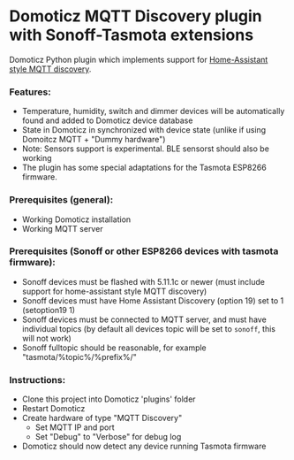 # Domoticz MQTT Discovery plugin with Sonoff-Tasmota extensions
Domoticz Python plugin which implements support for [Home-Assistant style MQTT discovery](https://home-assistant.io/docs/mqtt/discovery/).

### Features:
- Temperature, humidity, switch and dimmer devices will be automatically found and added to Domoticz device database
- State in Domoticz in synchronized with device state (unlike if using Domoitcz MQTT + "Dummy hardware")
- Note: Sensors support is experimental. BLE sensorst should also be working
- The plugin has some special adaptations for the Tasmota ESP8266 firmware.

### Prerequisites (general):
- Working Domoticz installation
- Working MQTT server

### Prerequisites (Sonoff or other ESP8266 devices with tasmota firmware):
- Sonoff devices must be flashed with 5.11.1c or newer (must include support for home-assistant style MQTT discovery)
- Sonoff devices must have Home Assistant Discovery (option 19) set to 1 (setoption19 1)
- Sonoff devices must be connected to MQTT server, and must have individual topics (by default all devices topic will be set to `sonoff`, this will not work)
- Sonoff fulltopic should be reasonable, for example "tasmota/%topic%/%prefix%/"

### Instructions:
- Clone this project into Domoticz 'plugins' folder
- Restart Domoticz
- Create hardware of type "MQTT Discovery"
  - Set MQTT IP and port
  - Set "Debug" to "Verbose" for debug log
- Domoticz should now detect any device running Tasmota firmware

